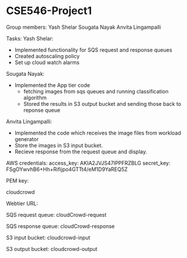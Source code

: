 # CSE546-Project1

Group members:
Yash Shelar
Sougata Nayak
Anvita Lingampalli

Tasks:
Yash Shelar:
- Implemented functionality for SQS request and response queues
- Created autoscaling policy
- Set up cloud watch alarms

Sougata Nayak:
- Implemented the App tier code
  - fetching images from sqs queues and running classification algorithm
  - Stored the results in S3 output bucket and sending those back to reponse queue
  
 Anvita Lingampalli:
 - Implemented the code which receives the image files from workload generator
 - Store the images in S3 input bucket.
 - Recieve response from the request queue and display. 
 
 AWS credentials:
 access_key: AKIA2JVJS47IPPFRZBLG
 secret_key: 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
 
 PEM key:
 
 cloudcrowd
 
 Webtier URL: 
 
 SQS request queue: cloudCrowd-request
 
 SQS response queue: cloudCrowd-response
 
 S3 input bucket: cloudcrowd-input
 
 S3 output bucket: cloudcrowd-output
 
 
 
 
 
  
